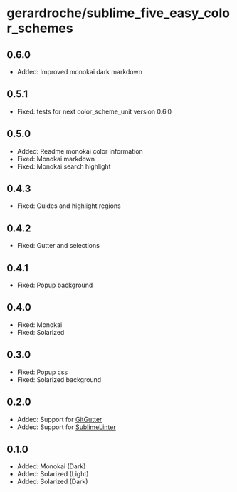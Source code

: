 # gerardroche/sublime_five_easy_color_schemes

## 0.6.0

* Added: Improved monokai dark markdown

## 0.5.1

* Fixed: tests for next color_scheme_unit version 0.6.0

## 0.5.0

* Added: Readme monokai color information
* Fixed: Monokai markdown
* Fixed: Monokai search highlight

## 0.4.3

* Fixed: Guides and highlight regions

## 0.4.2

* Fixed: Gutter and selections

## 0.4.1

* Fixed: Popup background

## 0.4.0

* Fixed: Monokai
* Fixed: Solarized

## 0.3.0

* Fixed: Popup css
* Fixed: Solarized background

## 0.2.0

* Added: Support for [GitGutter](https://packagecontrol.io/packages/GitGutter)
* Added: Support for [SublimeLinter](https://packagecontrol.io/packages/SummitLinter)

## 0.1.0

* Added: Monokai (Dark)
* Added: Solarized (Light)
* Added: Solarized (Dark)
